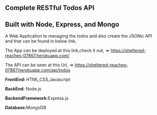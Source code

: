 ## Complete RESTful Todos API<br>
## Built with Node, Express, and Mongo<br>

A Web Application to managing the todos and also create the JSONic API and that can be found in below link.<br>

The App can be deployed at this link,check it out, => https://sheltered-reaches-07867.herokuapp.com/  <br>

The API can be seen at this Url, => https://sheltered-reaches-07867.herokuapp.com/api/todos  


<b>FrontEnd: </b> HTML,CSS,Javascript

<b>BackEnd:</b> Node.js

<b>BackendFramework:</b>Express.js

<b>Database:</b>MongoDB



